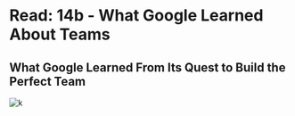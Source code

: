 # Read: 14b - What Google Learned About Teams

## What Google Learned From Its Quest to Build the Perfect Team
![k](https://media-exp1.licdn.com/dms/image/C5112AQGFGh7JqCJtTg/article-cover_image-shrink_600_2000/0/1520056528058?e=1622678400&v=beta&t=TzkENq4xZJlXXgaNccbigt3Et5LCbmK3W_JDGkkZxHs)

